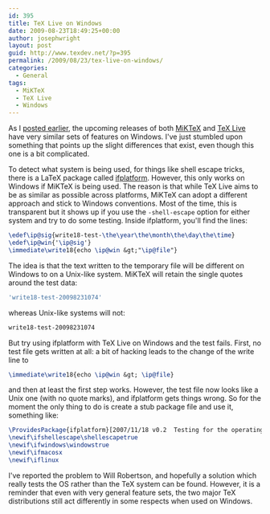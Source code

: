 ```yaml
---
id: 395
title: TeX Live on Windows
date: 2009-08-23T18:49:25+00:00
author: josephwright
layout: post
guid: http://www.texdev.net/?p=395
permalink: /2009/08/23/tex-live-on-windows/
categories:
  - General
tags:
  - MiKTeX
  - TeX Live
  - Windows
---
```

As I [posted earlier](http://www.texdev.net/2009/08/02/testing-miktex-2-8-and-tex-live-2009/), the upcoming releases of both [MiKTeX](http://www.miktex.org/) and [TeX Live](http://www.tug.org/texlive/) have very similar sets of features on Windows. I've just stumbled upon something that points up the slight differences that exist, even though this one is a bit complicated.

To detect what system is being used, for things like shell escape tricks, there is a LaTeX package called [ifplatform](http://tug.ctan.org/cgi-bin/ctanPackageInformation.py?id=ifplatform). However, this only works on Windows if MiKTeX is being used. The reason is that while TeX Live aims to be as similar as possible across platforms, MiKTeX can adopt a different approach and stick to Windows conventions. Most of the time, this is transparent but it shows up if you use the `-shell-escape` option for either system and try to do some testing. Inside ifplatform, you'll find the lines:

```latex
\edef\ip@sig{write18-test-\the\year\the\month\the\day\the\time}
\edef\ip@win{'\ip@sig'}
\immediate\write18{echo \ip@win &gt;"\ip@file"}
```

The idea is that the text written to the temporary file will be different on Windows to on a Unix-like system. MiKTeX will retain the single quotes around the test data:

```bash
'write18-test-20098231074'
```

whereas Unix-like systems will not:

```bash
write18-test-20098231074
```

But try using ifplatform with TeX Live on Windows and the test fails. First, no test file gets written at all: a bit of hacking leads to the change of the write line to

```latex
\immediate\write18{echo \ip@win &gt; \ip@file}
```

and then at least the first step works. However, the test file now looks like a Unix one (with no quote marks), and ifplatform gets things wrong. So for the moment the only thing to do is create a stub package file and use it, something like:

```latex
\ProvidesPackage{ifplatform}[2007/11/18 v0.2  Testing for the operating system]
\newif\ifshellescape\shellescapetrue
\newif\ifwindows\windowstrue
\newif\ifmacosx
\newif\iflinux
```

I've reported the problem to Will Robertson, and hopefully a solution which really tests the OS rather than the TeX system can be found. However, it is a reminder that even with very general feature sets, the two major TeX distributions still act differently in some respects when used on Windows.
